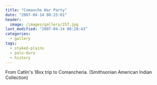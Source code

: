 ```yaml
---
title: "Comanche War Party"
date: "2007-04-14 08:25:01"
header:
  image: /images/gallery/257.jpg
last_modified: "2007-04-14 08:28:43"
categories:
  - gallery
tags:
  - staked-plains
  - palo-duro
  - history  
---
```


From Catlin's 18xx trip to Comancheria. (Smithsonian American Indian Collection)

